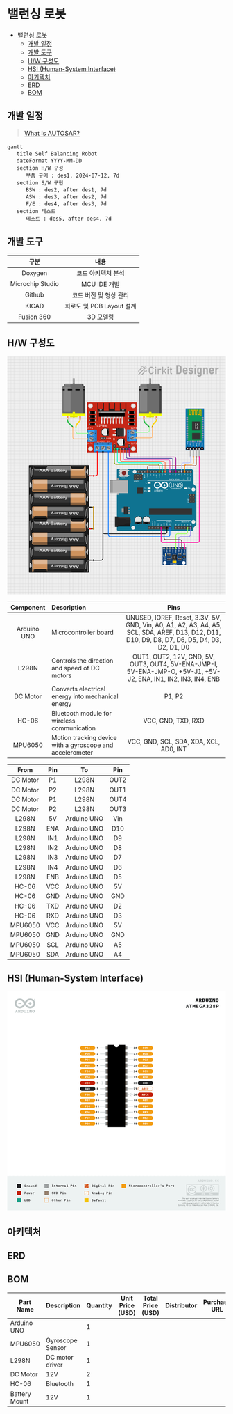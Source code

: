 # 밸런싱 로봇

- [밸런싱 로봇](#밸런싱-로봇)
    - [개발 일정](#개발-일정)
    - [개발 도구](#개발-도구)
    - [H/W 구성도](#hw-구성도)
    - [HSI (Human-System Interface)](#hsi-human-system-interface)
    - [아키텍처](#아키텍처)
    - [ERD](#erd)
    - [BOM](#bom)

## 개발 일정

> [What Is AUTOSAR?](https://autosartutorials.com/what-is-autosar/)

```mermaid
gantt
   title Self Balancing Robot
   dateFormat YYYY-MM-DD
   section H/W 구성
      부품 구매 : des1, 2024-07-12, 7d
   section S/W 구현
      BSW : des2, after des1, 7d
      ASW : des3, after des2, 7d
      F/E : des4, after des3, 7d
   section 테스트
      테스트 : des5, after des4, 7d
```

## 개발 도구

|        구분        |         내용          |
|:----------------:|:-------------------:|
|     Doxygen      |     코드 아키텍처 분석      |
| Microchip Studio |     MCU IDE 개발      |
|      Github      |    코드 버전 및 형상 관리    |
|      KICAD       | 회로도 및 PCB Layout 설계 |
|    Fusion 360    |       3D 모델링        |

## H/W 구성도

![[밸런싱로봇] 하드웨어_구성도.png](documents%2F%5B%EB%B0%B8%EB%9F%B0%EC%8B%B1%EB%A1%9C%EB%B4%87%5D%20%ED%95%98%EB%93%9C%EC%9B%A8%EC%96%B4_%EA%B5%AC%EC%84%B1%EB%8F%84.png)

|  Component  | Description                                               |                                                                     Pins                                                                     
|:-----------:|:----------------------------------------------------------|:--------------------------------------------------------------------------------------------------------------------------------------------:|
| Arduino UNO | Microcontroller board                                     | UNUSED, IOREF, Reset, 3.3V, 5V, GND, Vin, A0, A1, A2, A3, A4, A5, SCL, SDA, AREF, D13, D12, D11, D10, D9, D8, D7, D6, D5, D4, D3, D2, D1, D0 |
|    L298N    | Controls the direction and speed of DC motors             |                OUT1, OUT2, 12V, GND, 5V, OUT3, OUT4, 5V-ENA-JMP-I, 5V-ENA-JMP-O, +5V-J1, +5V-J2, ENA, IN1, IN2, IN3, IN4, ENB                |
|  DC Motor   | Converts electrical energy into mechanical energy         |                                                                    P1, P2                                                                    |
|    HC-06    | Bluetooth module for wireless communication               |                                                              VCC, GND, TXD, RXD                                                              |
|   MPU6050   | Motion tracking device with a gyroscope and accelerometer |                                                    VCC, GND, SCL, SDA, XDA, XCL, AD0, INT                                                    |

|   From   | Pin |     To      | Pin  |
|:--------:|:---:|:-----------:|:----:|
| DC Motor | P1  |    L298N    | OUT2 |
| DC Motor | P2  |    L298N    | OUT1 |
| DC Motor | P1  |    L298N    | OUT4 |
| DC Motor | P2  |    L298N    | OUT3 |
|  L298N   | 5V  | Arduino UNO | Vin  |
|  L298N   | ENA | Arduino UNO | D10  |
|  L298N   | IN1 | Arduino UNO |  D9  |
|  L298N   | IN2 | Arduino UNO |  D8  |
|  L298N   | IN3 | Arduino UNO |  D7  |
|  L298N   | IN4 | Arduino UNO |  D6  |
|  L298N   | ENB | Arduino UNO |  D5  |
|  HC-06   | VCC | Arduino UNO |  5V  |
|  HC-06   | GND | Arduino UNO | GND  |
|  HC-06   | TXD | Arduino UNO |  D2  |
|  HC-06   | RXD | Arduino UNO |  D3  |
| MPU6050  | VCC | Arduino UNO |  5V  |
| MPU6050  | GND | Arduino UNO | GND  |
| MPU6050  | SCL | Arduino UNO |  A5  |
| MPU6050  | SDA | Arduino UNO |  A4  |

## HSI (Human-System Interface)

![pin_map](../uno_r3/atmega328p_pin_map.png)

## 아키텍처

## ERD

## BOM

| Part Name     | Description      | Quantity | Unit Price (USD) | Total Price (USD) | Distributor | Purchase URL |
|---------------|------------------|----------|------------------|-------------------|-------------|--------------|
| Arduino UNO   |                  | 1        |                  |                   |             |              |
| MPU6050       | Gyroscope Sensor | 1        |                  |                   |             |              |
| L298N         | DC motor driver  | 1        |                  |                   |             |              |
| DC Motor      | 12V              | 2        |                  |                   |             |              |
| HC-06         | Bluetooth        | 1        |                  |                   |             |              |
| Battery Mount | 12V              | 1        |                  |                   |             |              |
